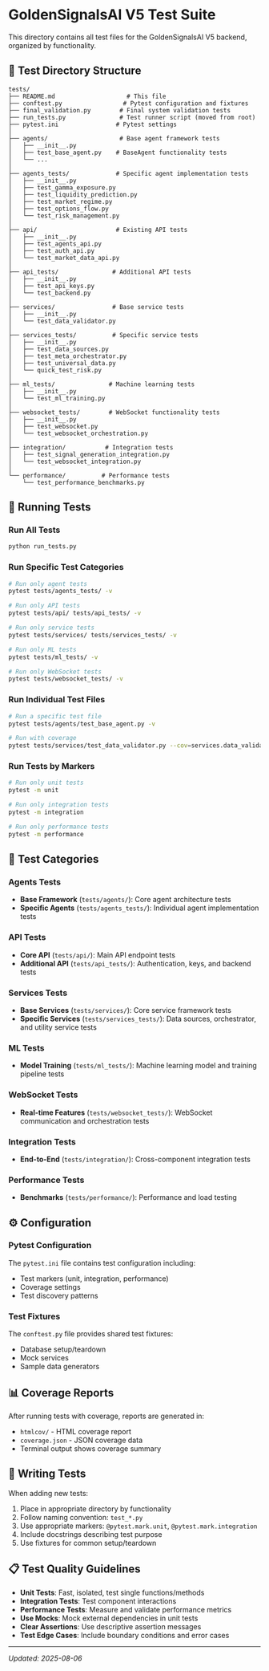 # GoldenSignalsAI V5 Test Suite

This directory contains all test files for the GoldenSignalsAI V5 backend, organized by functionality.

## 📁 Test Directory Structure

```
tests/
├── README.md                    # This file
├── conftest.py                 # Pytest configuration and fixtures
├── final_validation.py        # Final system validation tests
├── run_tests.py               # Test runner script (moved from root)
├── pytest.ini                # Pytest settings
│
├── agents/                    # Base agent framework tests
│   ├── __init__.py
│   ├── test_base_agent.py    # BaseAgent functionality tests
│   └── ...
│
├── agents_tests/             # Specific agent implementation tests
│   ├── __init__.py
│   ├── test_gamma_exposure.py
│   ├── test_liquidity_prediction.py
│   ├── test_market_regime.py
│   ├── test_options_flow.py
│   └── test_risk_management.py
│
├── api/                      # Existing API tests
│   ├── __init__.py
│   ├── test_agents_api.py
│   ├── test_auth_api.py
│   └── test_market_data_api.py
│
├── api_tests/               # Additional API tests
│   ├── __init__.py
│   ├── test_api_keys.py
│   └── test_backend.py
│
├── services/                # Base service tests
│   ├── __init__.py
│   └── test_data_validator.py
│
├── services_tests/          # Specific service tests
│   ├── __init__.py
│   ├── test_data_sources.py
│   ├── test_meta_orchestrator.py
│   ├── test_universal_data.py
│   └── quick_test_risk.py
│
├── ml_tests/               # Machine learning tests
│   ├── __init__.py
│   └── test_ml_training.py
│
├── websocket_tests/        # WebSocket functionality tests
│   ├── __init__.py
│   ├── test_websocket.py
│   └── test_websocket_orchestration.py
│
├── integration/           # Integration tests
│   ├── test_signal_generation_integration.py
│   └── test_websocket_integration.py
│
└── performance/          # Performance tests
    └── test_performance_benchmarks.py
```

## 🚀 Running Tests

### Run All Tests
```bash
python run_tests.py
```

### Run Specific Test Categories
```bash
# Run only agent tests
pytest tests/agents_tests/ -v

# Run only API tests
pytest tests/api/ tests/api_tests/ -v

# Run only service tests
pytest tests/services/ tests/services_tests/ -v

# Run only ML tests  
pytest tests/ml_tests/ -v

# Run only WebSocket tests
pytest tests/websocket_tests/ -v
```

### Run Individual Test Files
```bash
# Run a specific test file
pytest tests/agents/test_base_agent.py -v

# Run with coverage
pytest tests/services/test_data_validator.py --cov=services.data_validator -v
```

### Run Tests by Markers
```bash
# Run only unit tests
pytest -m unit

# Run only integration tests  
pytest -m integration

# Run only performance tests
pytest -m performance
```

## 🧪 Test Categories

### **Agents Tests**
- **Base Framework** (`tests/agents/`): Core agent architecture tests
- **Specific Agents** (`tests/agents_tests/`): Individual agent implementation tests

### **API Tests** 
- **Core API** (`tests/api/`): Main API endpoint tests
- **Additional API** (`tests/api_tests/`): Authentication, keys, and backend tests

### **Services Tests**
- **Base Services** (`tests/services/`): Core service framework tests  
- **Specific Services** (`tests/services_tests/`): Data sources, orchestrator, and utility service tests

### **ML Tests**
- **Model Training** (`tests/ml_tests/`): Machine learning model and training pipeline tests

### **WebSocket Tests**
- **Real-time Features** (`tests/websocket_tests/`): WebSocket communication and orchestration tests

### **Integration Tests**
- **End-to-End** (`tests/integration/`): Cross-component integration tests

### **Performance Tests**
- **Benchmarks** (`tests/performance/`): Performance and load testing

## ⚙️ Configuration

### Pytest Configuration
The `pytest.ini` file contains test configuration including:
- Test markers (unit, integration, performance)
- Coverage settings
- Test discovery patterns

### Test Fixtures
The `conftest.py` file provides shared test fixtures:
- Database setup/teardown
- Mock services
- Sample data generators

## 📊 Coverage Reports

After running tests with coverage, reports are generated in:
- `htmlcov/` - HTML coverage report
- `coverage.json` - JSON coverage data
- Terminal output shows coverage summary

## 🔧 Writing Tests

When adding new tests:
1. Place in appropriate directory by functionality
2. Follow naming convention: `test_*.py`
3. Use appropriate markers: `@pytest.mark.unit`, `@pytest.mark.integration`
4. Include docstrings describing test purpose
5. Use fixtures for common setup/teardown

## 📋 Test Quality Guidelines

- **Unit Tests**: Fast, isolated, test single functions/methods
- **Integration Tests**: Test component interactions
- **Performance Tests**: Measure and validate performance metrics
- **Use Mocks**: Mock external dependencies in unit tests
- **Clear Assertions**: Use descriptive assertion messages
- **Test Edge Cases**: Include boundary conditions and error cases

---

*Updated: 2025-08-06*